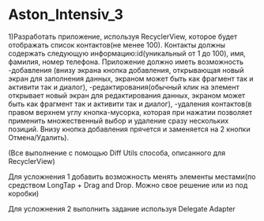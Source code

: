 # Aston_Intensiv_3

1)Разработать приложение, используя RecyclerView, которое будет отображать список контактов(не менее 100). Контакты должны содержать следующую информацию:id(уникальный от 1 до 100), имя, фамилия, номер телефона. 
Приложение должно иметь возможность
-добавления (внизу экрана кнопка добавления, открывающая новый экран для заполнения данных, экраном может быть как фрагмент так и активити так и диалог),
-редактирования(обычный клик на элемент открывает новый экран для редактирования данных, экраном может быть как фрагмент так и активити так и диалог),
-удаления контактов(в правом верхнем углу кнопка-мусорка, которая при нажатии позволяет применить множественный выбор и удаление сразу нескольких позиций. Внизу кнопка добавления прячется и заменяется на 2 кнопки Отмена/Удалить).

(Все выполнение с помощью Diff Utils способа, описанного для RecyclerView)


Для усложнения 1 добавить возможность менять элементы местами(по средством LongTap + Drag and Drop. Можно свое решение или из под коробки) 

Для усложнения 2 выполнить задание используя Delegate Adapter
